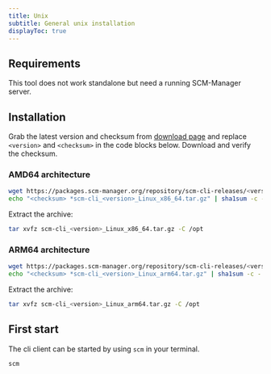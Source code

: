 ```yaml
---
title: Unix
subtitle: General unix installation
displayToc: true
---
```


## Requirements
This tool does not work standalone but need a running SCM-Manager server.

## Installation
Grab the latest version and checksum from [download page](/cli) and replace `<version>` and `<checksum>` in the code blocks below.
Download and verify the checksum.

### AMD64 architecture
```bash
wget https://packages.scm-manager.org/repository/scm-cli-releases/<version>/scm-cli_<version>_Linux_x86_64.tar.gz
echo "<checksum> *scm-cli_<version>_Linux_x86_64.tar.gz" | sha1sum -c -
```
Extract the archive:
```bash
tar xvfz scm-cli_<version>_Linux_x86_64.tar.gz -C /opt
```

### ARM64 architecture
```bash
wget https://packages.scm-manager.org/repository/scm-cli-releases/<version>/scm-cli_<version>_Linux_arm64.tar.gz
echo "<checksum> *scm-cli_<version>_Linux_arm64.tar.gz" | sha1sum -c -
```
Extract the archive:
```bash
tar xvfz scm-cli_<version>_Linux_arm64.tar.gz -C /opt
```

## First start
The cli client can be started by using `scm` in your terminal.
```bash
scm
```
